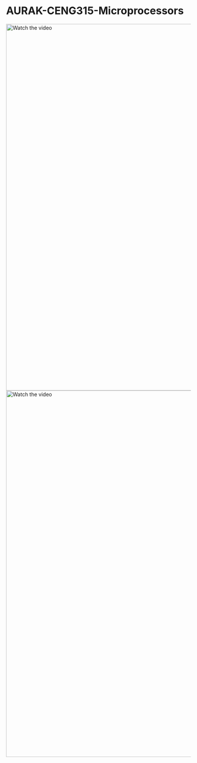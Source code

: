 # AURAK-CENG315-Microprocessors

<a href="https://youtu.be/FeWbVRlM3Dc">
  <img src="https://i.stack.imgur.com/Vp2cE.png" alt="Watch the video" width="1000">
</a>


<a href="https://youtu.be/CW9qCfB3q6Q">
  <img src="https://i.stack.imgur.com/Vp2cE.png" alt="Watch the video" width="1000">
</a>
